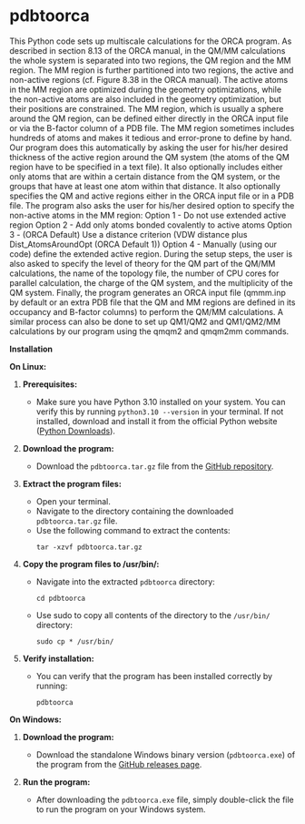 # pdbtoorca
This Python code sets up multiscale calculations for the ORCA program. As described in section 8.13 of the ORCA manual, in the QM/MM calculations the whole system is separated into two regions, the QM region and the MM region. The MM region is further partitioned into two regions, the active and non-active regions (cf. Figure 8.38 in the ORCA manual). The active atoms in the MM region are optimized during the geometry optimizations, while the non-active atoms are also included in the geometry optimization, but their positions are constrained. The MM region, which is usually a sphere around the QM region, can be defined either directly in the ORCA input file or via the B-factor column of a PDB file. The MM region sometimes includes hundreds of atoms and makes it tedious and error-prone to define by hand. Our program does this automatically by asking the user for his/her desired thickness of the active region around the QM system (the atoms of the QM region have to be specified in a text file). It also optionally includes either only atoms that are within a certain distance from the QM system, or the groups that have at least one atom within that distance. It also optionally specifies the QM and active regions either in the ORCA input file or in a PDB file. The program also asks the user for his/her desired option to specify the non-active atoms in the MM region: Option 1 - Do not use extended active region Option 2 - Add only atoms bonded covalently to active atoms Option 3 - (ORCA Default) Use a distance criterion (VDW distance plus Dist_AtomsAroundOpt (ORCA Default 1)) Option 4 - Manually (using our code) define the extended active region. During the setup steps, the user is also asked to specify the level of theory for the QM part of the QM/MM calculations, the name of the topology file, the number of CPU cores for parallel calculation, the charge of the QM system, and the multiplicity of the QM system. Finally, the program generates an ORCA input file (qmmm.inp by default or an extra PDB file that the QM and MM regions are defined in its occupancy and B-factor columns) to perform the QM/MM calculations. A similar process can also be done to set up QM1/QM2 and QM1/QM2/MM calculations by our program using the qmqm2 and qmqm2mm commands.


**Installation**

**On Linux:**

1. **Prerequisites:**
   - Make sure you have Python 3.10 installed on your system. You can verify this by running `python3.10 --version` in your terminal. If not installed, download and install it from the official Python website ([Python Downloads](https://www.python.org/downloads/)).

2. **Download the program:**
   - Download the `pdbtoorca.tar.gz` file from the [GitHub repository](https://github.com/iranimehdi/pdbtoorca).

3. **Extract the program files:**
   - Open your terminal.
   - Navigate to the directory containing the downloaded `pdbtoorca.tar.gz` file.
   - Use the following command to extract the contents:
     ```
     tar -xzvf pdbtoorca.tar.gz
     ```

4. **Copy the program files to /usr/bin/:**
   - Navigate into the extracted `pdbtoorca` directory:
     ```
     cd pdbtoorca
     ```
   - Use sudo to copy all contents of the directory to the `/usr/bin/` directory:
     ```
     sudo cp * /usr/bin/
     ```

5. **Verify installation:**
   - You can verify that the program has been installed correctly by running:
     ```
     pdbtoorca 
     ```

**On Windows:**

1. **Download the program:**
   - Download the standalone Windows binary version (`pdbtoorca.exe`) of the program from the [GitHub releases page](https://github.com/iranimehdi/pdbtoorca/).

2. **Run the program:**
   - After downloading the `pdbtoorca.exe` file, simply double-click the file to run the program on your Windows system.

